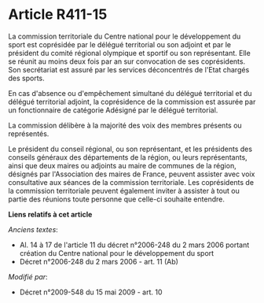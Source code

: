 # Article R411-15

La commission territoriale du Centre national pour le développement du sport est coprésidée par le délégué territorial ou son
adjoint et par le président du comité régional olympique et sportif ou son représentant. Elle se réunit au moins deux fois
par an sur convocation de ses coprésidents. Son secrétariat est assuré par les services déconcentrés de l'Etat chargés des
sports.

En cas d'absence ou d'empêchement simultané du délégué territorial et du délégué territorial adjoint, la coprésidence de la
commission est assurée par un fonctionnaire de catégorie Adésigné par le délégué territorial.

La commission délibère à la majorité des voix des membres présents ou représentés.

Le président du conseil régional, ou son représentant, et les présidents des conseils généraux des départements de la région,
ou leurs représentants, ainsi que deux maires ou adjoints au maire de communes de la région, désignés par l'Association des
maires de France, peuvent assister avec voix consultative aux séances de la commission territoriale. Les coprésidents de la
commission territoriale peuvent également inviter à assister à tout ou partie des réunions toute personne que celle-ci
souhaite entendre.

**Liens relatifs à cet article**

_Anciens textes_:

  - Al. 14 à 17 de l'article 11 du décret n°2006-248 du 2 mars 2006 portant création du Centre national pour le développement du sport
  - Décret n°2006-248 du 2 mars 2006 - art. 11 (Ab)

_Modifié par_:

  - Décret n°2009-548 du 15 mai 2009 - art. 10
